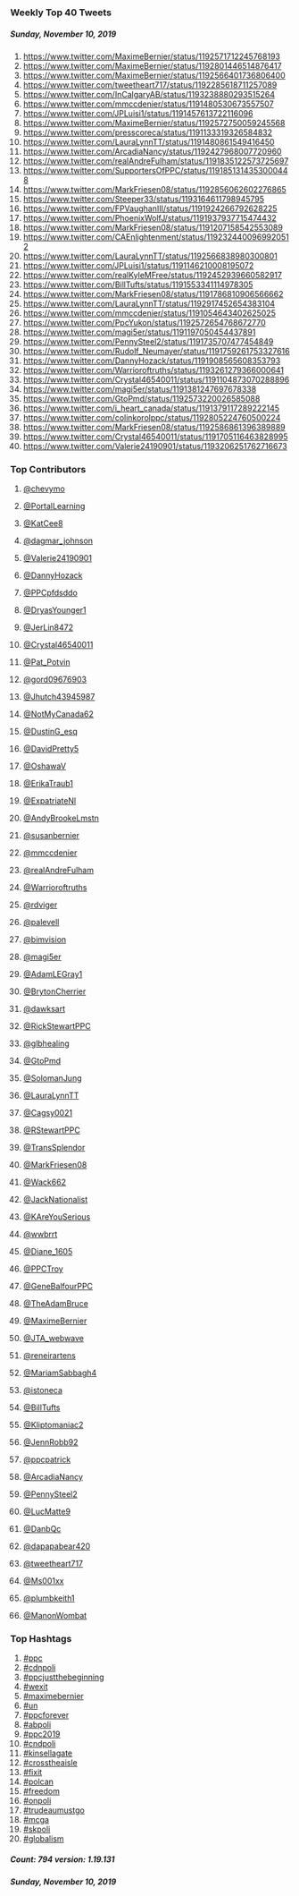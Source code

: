 ### Weekly Top 40 Tweets
##### Sunday, November 10, 2019
 1) https://www.twitter.com/MaximeBernier/status/1192571712245768193
 2) https://www.twitter.com/MaximeBernier/status/1192801446514876417
 3) https://www.twitter.com/MaximeBernier/status/1192566401736806400
 4) https://www.twitter.com/tweetheart717/status/1192285618711257089
 5) https://www.twitter.com/InCalgaryAB/status/1193238880293515264
 6) https://www.twitter.com/mmccdenier/status/1191480530673557507
 7) https://www.twitter.com/JPLuisi1/status/1191457613722116096
 8) https://www.twitter.com/MaximeBernier/status/1192572750059245568
 9) https://www.twitter.com/presscoreca/status/1191133319326584832
10) https://www.twitter.com/LauraLynnTT/status/1191480861549416450
11) https://www.twitter.com/ArcadiaNancy/status/1192427968007720960
12) https://www.twitter.com/realAndreFulham/status/1191835122573725697
13) https://www.twitter.com/SupportersOfPPC/status/1191851314353000448
14) https://www.twitter.com/MarkFriesen08/status/1192856062602276865
15) https://www.twitter.com/Steeper33/status/1193164611798945795
16) https://www.twitter.com/FPVaughanIII/status/1191924266792628225
17) https://www.twitter.com/PhoenixWolfJ/status/1191937937715474432
18) https://www.twitter.com/MarkFriesen08/status/1191207158542553089
19) https://www.twitter.com/CAEnlightenment/status/1192324400969920512
20) https://www.twitter.com/LauraLynnTT/status/1192566838980300801
21) https://www.twitter.com/JPLuisi1/status/1191146210008195072
22) https://www.twitter.com/realKyleMFree/status/1192452939660582917
23) https://www.twitter.com/BillTufts/status/1191553341114978305
24) https://www.twitter.com/MarkFriesen08/status/1191786810906566662
25) https://www.twitter.com/LauraLynnTT/status/1192917452654383104
26) https://www.twitter.com/mmccdenier/status/1191054643402625025
27) https://www.twitter.com/PpcYukon/status/1192572654768672770
28) https://www.twitter.com/magi5er/status/1191197050454437891
29) https://www.twitter.com/PennySteel2/status/1191735707477454849
30) https://www.twitter.com/Rudolf_Neumayer/status/1191759261753327616
31) https://www.twitter.com/DannyHozack/status/1191908565608353793
32) https://www.twitter.com/Warrioroftruths/status/1193261279366000641
33) https://www.twitter.com/Crystal46540011/status/1191104873070288896
34) https://www.twitter.com/magi5er/status/1191381247697678338
35) https://www.twitter.com/GtoPmd/status/1192573220026585088
36) https://www.twitter.com/i_heart_canada/status/1191379117289222145
37) https://www.twitter.com/colinkorolppc/status/1192805224760500224
38) https://www.twitter.com/MarkFriesen08/status/1192586861396389889
39) https://www.twitter.com/Crystal46540011/status/1191705116463828995
40) https://www.twitter.com/Valerie24190901/status/1193206251762716673

### Top Contributors
  1) [@chevymo](https://www.twitter.com/chevymo)
  2) [@PortalLearning](https://www.twitter.com/PortalLearning)
  3) [@KatCee8](https://www.twitter.com/KatCee8)
  4) [@dagmar_johnson](https://www.twitter.com/dagmar_johnson)
  5) [@Valerie24190901](https://www.twitter.com/Valerie24190901)
  6) [@DannyHozack](https://www.twitter.com/DannyHozack)
  7) [@PPCpfdsddo](https://www.twitter.com/PPCpfdsddo)
  8) [@DryasYounger1](https://www.twitter.com/DryasYounger1)
  9) [@JerLin8472](https://www.twitter.com/JerLin8472)
 10) [@Crystal46540011](https://www.twitter.com/Crystal46540011)

 11) [@Pat_Potvin](https://www.twitter.com/Pat_Potvin)
 12) [@gord09676903](https://www.twitter.com/gord09676903)
 13) [@Jhutch43945987](https://www.twitter.com/Jhutch43945987)
 14) [@NotMyCanada62](https://www.twitter.com/NotMyCanada62)
 15) [@DustinG_esq](https://www.twitter.com/DustinG_esq)
 16) [@DavidPretty5](https://www.twitter.com/DavidPretty5)
 17) [@OshawaV](https://www.twitter.com/OshawaV)
 18) [@ErikaTraub1](https://www.twitter.com/ErikaTraub1)
 19) [@ExpatriateNl](https://www.twitter.com/ExpatriateNl)
 20) [@AndyBrookeLmstn](https://www.twitter.com/AndyBrookeLmstn)

 21) [@susanbernier](https://www.twitter.com/susanbernier)
 22) [@mmccdenier](https://www.twitter.com/mmccdenier)
 23) [@realAndreFulham](https://www.twitter.com/realAndreFulham)
 24) [@Warrioroftruths](https://www.twitter.com/Warrioroftruths)
 25) [@rdviger](https://www.twitter.com/rdviger)
 26) [@palevell](https://www.twitter.com/palevell)
 27) [@bimvision](https://www.twitter.com/bimvision)
 28) [@magi5er](https://www.twitter.com/magi5er)
 29) [@AdamLEGray1](https://www.twitter.com/AdamLEGray1)
 30) [@BrytonCherrier](https://www.twitter.com/BrytonCherrier)

 31) [@dawksart](https://www.twitter.com/dawksart)
 32) [@RickStewartPPC](https://www.twitter.com/RickStewartPPC)
 33) [@glbhealing](https://www.twitter.com/glbhealing)
 34) [@GtoPmd](https://www.twitter.com/GtoPmd)
 35) [@SolomanJung](https://www.twitter.com/SolomanJung)
 36) [@LauraLynnTT](https://www.twitter.com/LauraLynnTT)
 37) [@Cagsy0021](https://www.twitter.com/Cagsy0021)
 38) [@RStewartPPC](https://www.twitter.com/RStewartPPC)
 39) [@TransSplendor](https://www.twitter.com/TransSplendor)
 40) [@MarkFriesen08](https://www.twitter.com/MarkFriesen08)

 41) [@Wack662](https://www.twitter.com/Wack662)
 42) [@JackNationalist](https://www.twitter.com/JackNationalist)
 43) [@KAreYouSerious](https://www.twitter.com/KAreYouSerious)
 44) [@wwbrrt](https://www.twitter.com/wwbrrt)
 45) [@Diane_1605](https://www.twitter.com/Diane_1605)
 46) [@PPCTroy](https://www.twitter.com/PPCTroy)
 47) [@GeneBalfourPPC](https://www.twitter.com/GeneBalfourPPC)
 48) [@TheAdamBruce](https://www.twitter.com/TheAdamBruce)
 49) [@MaximeBernier](https://www.twitter.com/MaximeBernier)
 50) [@JTA_webwave](https://www.twitter.com/JTA_webwave)

 51) [@reneirartens](https://www.twitter.com/reneirartens)
 52) [@MariamSabbagh4](https://www.twitter.com/MariamSabbagh4)
 53) [@istoneca](https://www.twitter.com/istoneca)
 54) [@BillTufts](https://www.twitter.com/BillTufts)
 55) [@Kliptomaniac2](https://www.twitter.com/Kliptomaniac2)
 56) [@JennRobb92](https://www.twitter.com/JennRobb92)
 57) [@ppcpatrick](https://www.twitter.com/ppcpatrick)
 58) [@ArcadiaNancy](https://www.twitter.com/ArcadiaNancy)
 59) [@PennySteel2](https://www.twitter.com/PennySteel2)
 60) [@LucMatte9](https://www.twitter.com/LucMatte9)

 61) [@DanbQc](https://www.twitter.com/DanbQc)
 62) [@dapapabear420](https://www.twitter.com/dapapabear420)
 63) [@tweetheart717](https://www.twitter.com/tweetheart717)
 64) [@Ms001xx](https://www.twitter.com/Ms001xx)
 65) [@plumbkeith1](https://www.twitter.com/plumbkeith1)
 66) [@ManonWombat](https://www.twitter.com/ManonWombat)


### Top Hashtags

  1) [#ppc](https://www.twitter.com/hashtag/ppc)
  2) [#cdnpoli](https://www.twitter.com/hashtag/cdnpoli)
  3) [#ppcjustthebeginning](https://www.twitter.com/hashtag/ppcjustthebeginning)
  4) [#wexit](https://www.twitter.com/hashtag/wexit)
  5) [#maximebernier](https://www.twitter.com/hashtag/maximebernier)
  6) [#un](https://www.twitter.com/hashtag/un)
  7) [#ppcforever](https://www.twitter.com/hashtag/ppcforever)
  8) [#abpoli](https://www.twitter.com/hashtag/abpoli)
  9) [#ppc2019](https://www.twitter.com/hashtag/ppc2019)
 10) [#cndpoli](https://www.twitter.com/hashtag/cndpoli)
 11) [#kinsellagate](https://www.twitter.com/hashtag/kinsellagate)
 12) [#crosstheaisle](https://www.twitter.com/hashtag/crosstheaisle)
 13) [#fixit](https://www.twitter.com/hashtag/fixit)
 14) [#polcan](https://www.twitter.com/hashtag/polcan)
 15) [#freedom](https://www.twitter.com/hashtag/freedom)
 16) [#onpoli](https://www.twitter.com/hashtag/onpoli)
 17) [#trudeaumustgo](https://www.twitter.com/hashtag/trudeaumustgo)
 18) [#mcga](https://www.twitter.com/hashtag/mcga)
 19) [#skpoli](https://www.twitter.com/hashtag/skpoli)
 20) [#globalism](https://www.twitter.com/hashtag/globalism)

##### Count: 794	version: 1.19.131
##### Sunday, November 10, 2019

